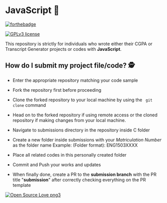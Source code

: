 # JavaScript :scroll:
[![forthebadge](https://forthebadge.com/images/badges/made-with-javascript.svg)](https://forthebadge.com)

[![GPLv3 license](https://img.shields.io/badge/License-GPLv3-blue.svg)](http://perso.crans.org/besson/LICENSE.html)


This repository is strictly for individuals who wrote either their CGPA or Transcript Generator projects or codes with **JavaScript**.

## How do I submit my project file/code? :detective:

- Enter the appropriate repository matching your code sample

- Fork the repository first before proceeding

- Clone the forked repository to your local machine by using the `` git clone`` command

- Head on to the forked repository if using remote access or the cloned repository if making changes from your local machine.

- Navigate to submissions directory in the repository inside C folder

- Create a new folder inside submissions with your *Matriculation Number* as the folder name Example: (Folder format): ENG1503XXXX 

- Place all related codes in this personally created folder

- Commit and Push your works and updates

- When finally done, create a PR to the **submission branch** with the PR title "**submission**" after correctly checking everything on the PR template



[![Open Source Love png3](https://badges.frapsoft.com/os/v3/open-source.png?v=103)](https://github.com/ellerbrock/open-source-badges/)
